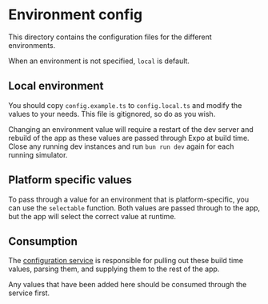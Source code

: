 # Environment config

This directory contains the configuration files for the different environments.

When an environment is not specified, `local` is default.

## Local environment

You should copy `config.example.ts` to `config.local.ts` and modify the values to your needs. This file is gitignored, so do as you wish.

Changing an environment value will require a restart of the dev server and rebuild of the app as these values are passed through Expo at build time. Close any running dev instances and run `bun run dev` again for each running simulator.

## Platform specific values

To pass through a value for an environment that is platform-specific, you can use the `selectable` function. Both values are passed through to the app, but the app will select the correct value at runtime.

## Consumption

The [configuration service](/src/services/configuration/index.ts) is responsible for pulling out these build time values, parsing them, and supplying them to the rest of the app.

Any values that have been added here should be consumed through the service first.
